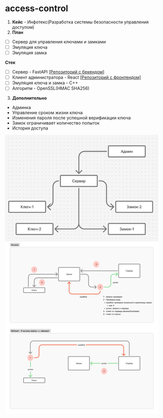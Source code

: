 # access-control

1. **Кейс** - Инфотекс(Разработка системы безопасности управления доступом)
2. **План**
- [ ] Сервер для управления ключами и замками
- [ ] Эмуляция ключа
- [ ] Эмуляция замка

**Стек**
- [ ] Сервер - FastAPI [[Репозиторий с бекендом]](https://github.com/HITSEdu/access-control-api)
- [ ] Клиент администратора - React [[Репозиторий с фронтендом]](https://github.com/HITSEdu/access-control-frontend)
- [ ] Эмуляция ключа и замка - C++
- [ ] Алгоритм - OpenSSL(HMAC SHA256)

3. **Дополнительно**
- Админка
- Управление сроком жизни ключа
- Изменения пароля после успешной верификации ключа
- Замок ограничивает количество попыток
- История доступа

![Примерная архитектура](./arch.png)
![Access](./access.png)
![Refresh](./refresh.png)
